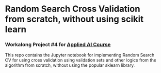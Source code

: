 # Random Search Cross Validation from scratch, without using scikit learn
### Workalong Project #4 for [Applied AI Course](https://www.appliedaicourse.com)
This repo contains the Jupyter notebook for implementing Random Search CV for using cross validation using validation sets and other logics from the algorithm from scratch, without using the popular sklearn library. 

